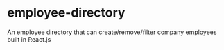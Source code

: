 # employee-directory
An employee directory that can create/remove/filter company employees built in React.js
